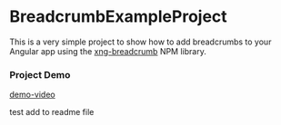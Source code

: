 # BreadcrumbExampleProject

This is a very simple project to show how to add breadcrumbs to your Angular app using the [xng-breadcrumb](https://www.npmjs.com/package/xng-breadcrumb) NPM library.

### Project Demo

[demo-video](breadcrumb-demo.gif)

test add to readme file
